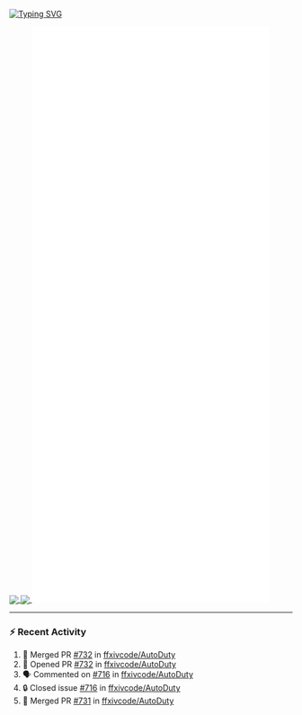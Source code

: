 [![Typing SVG](https://readme-typing-svg.demolab.com?font=Fira+Code&duration=1000&pause=1000&multiline=true&repeat=false&width=435&lines=Simon+Latusek+%7C+Gameplay+Engineer)](https://git.io/typing-svg)

<a href="https://github.com/anuraghazra/github-readme-stats">
  <img height=200 align="center" src="https://github-readme-stats.vercel.app/api?username=erdelf&theme=radical" />
</a>
<a href="https://github.com/anuraghazra/convoychat">
  <img height=200 align="center" src="https://streak-stats.demolab.com?user=erdelf&theme=radical&mode=weekly" />
</a>

<picture>
  <img src="/github-metrics.svg" alt="Metrics">
</picture>

---

### :zap: Recent Activity
<!--START_SECTION:activity-->
1. 🎉 Merged PR [#732](https://github.com/ffxivcode/AutoDuty/pull/732) in [ffxivcode/AutoDuty](https://github.com/ffxivcode/AutoDuty)
2. 💪 Opened PR [#732](https://github.com/ffxivcode/AutoDuty/pull/732) in [ffxivcode/AutoDuty](https://github.com/ffxivcode/AutoDuty)
3. 🗣 Commented on [#716](https://github.com/ffxivcode/AutoDuty/issues/716#issuecomment-2567126581) in [ffxivcode/AutoDuty](https://github.com/ffxivcode/AutoDuty)
4. 🔒 Closed issue [#716](https://github.com/ffxivcode/AutoDuty/issues/716) in [ffxivcode/AutoDuty](https://github.com/ffxivcode/AutoDuty)
5. 🎉 Merged PR [#731](https://github.com/ffxivcode/AutoDuty/pull/731) in [ffxivcode/AutoDuty](https://github.com/ffxivcode/AutoDuty)
<!--END_SECTION:activity-->

<!--
**erdelf/erdelf** is a ✨ _special_ ✨ repository because its `README.md` (this file) appears on your GitHub profile.

Here are some ideas to get you started:

- 🔭 I’m currently working on ...
- 🌱 I’m currently learning ...
- 👯 I’m looking to collaborate on ...
- 🤔 I’m looking for help with ...
- 💬 Ask me about ...
- 📫 How to reach me: ...
- 😄 Pronouns: ...
- ⚡ Fun fact: ...
-->
